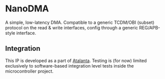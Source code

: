 # NanoDMA

A simple, low-latency DMA. Compatible to a generic TCDM/OBI (subset) protocol on the read & write interfaces, config through a generic REG/APB-style interface.

## Integration
This IP is developed as a part of [Atalanta](https://github.com/soc-hub-fi/atalanta). Testing is (for now) limited exclusively to software-based integration level tests inside the microcontroller project.

